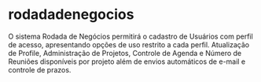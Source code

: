 # rodadadenegocios
 O sistema Rodada de Negócios permitirá o cadastro de Usuários com perfil de acesso, apresentando opções de uso restrito a cada perfil. Atualização de Profile, Administração de Projetos, Controle de Agenda e Número de Reuniões disponíveis por projeto além de envios automáticos de e-mail e controle de prazos.
